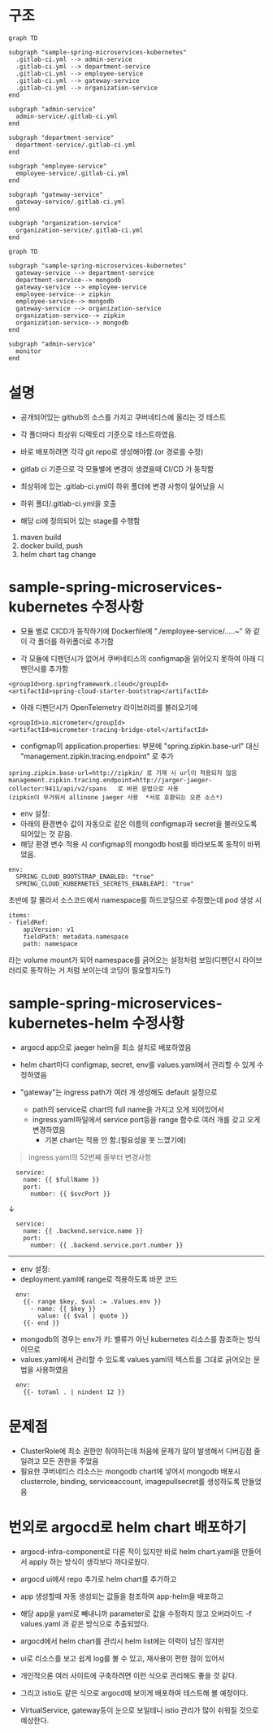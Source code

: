 # 구조
```mermaid
graph TD

subgraph "sample-spring-microservices-kubernetes"
  .gitlab-ci.yml --> admin-service
  .gitlab-ci.yml --> department-service
  .gitlab-ci.yml --> employee-service
  .gitlab-ci.yml --> gateway-service
  .gitlab-ci.yml --> organization-service
end

subgraph "admin-service"
  admin-service/.gitlab-ci.yml
end

subgraph "department-service"
  department-service/.gitlab-ci.yml
end

subgraph "employee-service"
  employee-service/.gitlab-ci.yml
end

subgraph "gateway-service"
  gateway-service/.gitlab-ci.yml
end

subgraph "organization-service"
  organization-service/.gitlab-ci.yml
end
```
```mermaid
graph TD

subgraph "sample-spring-microservices-kubernetes"
  gateway-service --> department-service
  department-service--> mongodb
  gateway-service --> employee-service
  employee-service--> zipkin
  employee-service--> mongodb
  gateway-service --> organization-service
  organization-service--> zipkin
  organization-service--> mongodb
end

subgraph "admin-service"
  monitor
end
```

# 설명
- 공개되어있는 github의 소스를 가지고 쿠버네티스에 올리는 것 테스트
- 각 폴더마다 최상위 디렉토리 기준으로 테스트하였음.
- 바로 배포하려면 각각 git repo로 생성해야함.(or 경로를 수정)

- gitlab ci 기준으로 각 모듈별에 변경이 생겼을때 CI/CD 가 동작함

- 최상위에 있는 .gitlab-ci.yml이 하위 폴더에 변경 사항이 일어났을 시
- 하위 폴더/.gitlab-ci.yml을 호출
- 해당 ci에 정의되어 있는 stage를 수행함
1. maven build
2. docker build, push
3. helm chart tag change

# sample-spring-microservices-kubernetes 수정사항
- 모듈 별로 CICD가 동작하기에 Dockerfile에  "./employee-service/.....~" 와 같이 각 폴더를 하위폴더로 추가함

* 각 모듈에 디펜던시가 없어서 쿠버네티스의 configmap을 읽어오지 못하여 아래 디펜던시를 추가함
```
<groupId>org.springframework.cloud</groupId>
<artifactId>spring-cloud-starter-bootstrap</artifactId>
```


* 아래 디펜던시가 OpenTelemetry 라이브러리를 불러오기에
```
<groupId>io.micrometer</groupId>
<artifactId>micrometer-tracing-bridge-otel</artifactId>
```

* configmap의 application.properties: 부분에 "spring.zipkin.base-url" 대신  "management.zipkin.tracing.endpoint" 로 추가
```
spring.zipkin.base-url=http://zipkin/ 로 기재 시 url이 적용되지 않음
management.zipkin.tracing.endpoint=http://jarger-jaeger-collector:9411/api/v2/spans   로 바뀐 문법으로 사용
(zipkin이 무거워서 allinone jaeger 사용  *서로 호환되는 오픈 소스*)
```

- env 설정:
- 아래의 환경변수 값이 자동으로 같은 이름의 configmap과 secret을 불러오도록 되어있는 것 같음.
- 해당 환경 변수 적용 시 configmap의 mongodb host를 바라보도록 동작이 바뀌었음.
```
env:
  SPRING_CLOUD_BOOTSTRAP_ENABLED: "true"
  SPRING_CLOUD_KUBERNETES_SECRETS_ENABLEAPI: "true"
```


초반에 잘 몰라서 소스코드에서 namespace를 하드코딩으로 수정했는데 pod 생성 시
```
items:
- fieldRef:
    apiVersion: v1
    fieldPath: metadata.namespace
    path: namespace
```
라는 volume mount가 되어 namespace를 긁어오는 설정처럼 보임(디펜던시 라이브러리로 동작하는 거 처럼 보이는데 코딩이 필요할지도?)

 

# sample-spring-microservices-kubernetes-helm 수정사항
- argocd app으로 jaeger helm을 최소 설치로 배포하였음
- helm chart마다 configmap, secret, env를 values.yaml에서 관리할 수 있게 수정하였음

- "gateway"는 ingress path가 여러 개 생성해도 default 설정으로
  - path의 service로 chart의 full name을 가지고 오게 되어있어서
  - ingress.yaml파일에서 service port등을 range 함수로 여러 개를 갖고 오게 변경하였음
    - 기본 chart는 적용 안 함.(필요성을 못 느꼈기에)
> ingress.yaml의 52번째 줄부터 변경사항
```
  service:
    name: {{ $fullName }}
    port:
      number: {{ $svcPort }}
```
↓
```
  service:
    name: {{ .backend.service.name }}
    port:
      number: {{ .backend.service.port.number }}
```      

---
- env 설정:
- deployment.yaml에 range로 적용하도록 바꾼 코드
```
  env:          
    {{- range $key, $val := .Values.env }}
      - name: {{ $key }}
        value: {{ $val | quote }}
    {{- end }}
```

- mongodb의 경우는 env가 키: 밸류가 아닌 kubernetes 리소스를 참조하는 방식이므로
- values.yaml에서 관리할 수 있도록 values.yaml의 텍스트를 그대로 긁어오는 문법을 사용하였음
```
  env:
    {{- toYaml . | nindent 12 }}
```

# 문제점
- ClusterRole에 최소 권한만 줘야하는데 처음에 문제가 많이 발생해서 디버깅점 줄일려고 모든 권한을 주었음
- 필요한 쿠버네티스 리소스는 mongodb chart에 넣어서 mongodb 배포시 clusterrole, binding, serviceaccount, imagepullsecret를 생성하도록 만들었음


# 번외로 argocd로 helm chart 배포하기
- argocd-infra-component로 다룬 적이 있지만 바로 helm chart.yaml을 만들어서 apply 하는 방식이 생각보다 까다로웠다.
- argocd ui에서 repo 추가로 helm chart를 추가하고
- app 생성할때 자동 생성되는 값들을 참조하여 app-helm을 배포하고
- 해당 app을 yaml로 빼내니까 parameter로 값을 수정하지 않고 오버라이드 -f values.yaml 과 같은 방식으로 추출되었다.

- argocd에서 helm chart를 관리시 helm list에는 이력이 남진 않지만
- ui로 리소스를 보고 쉽게 log를 볼 수 있고, 재사용이 편한 점이 있어서 
- 개인적으론 여러 사이트에 구축하려면 이런 식으로 관리해도 좋을 것 같다.

- 그리고 istio도 같은 식으로 argocd에 보이게 배포하여 테스트해 볼 예정이다.
- VirtualService, gateway등이 눈으로 보일테니 istio 관리가 많이 쉬워질 것으로 예상한다.
